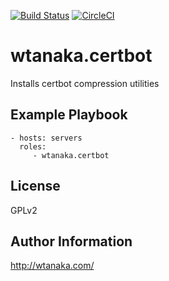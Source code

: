 [![Build Status](https://travis-ci.org/wtanaka/ansible-role-certbot.svg?branch=master)](https://travis-ci.org/wtanaka/ansible-role-certbot)
[![CircleCI](https://circleci.com/gh/wtanaka/ansible-role-certbot.svg?style=svg)](https://circleci.com/gh/wtanaka/ansible-role-certbot)

wtanaka.certbot
===============

Installs certbot compression utilities

Example Playbook
----------------

    - hosts: servers
      roles:
         - wtanaka.certbot

License
-------

GPLv2

Author Information
------------------

http://wtanaka.com/
